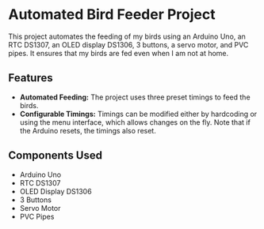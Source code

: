 # Automated Bird Feeder Project

This project automates the feeding of my birds using an Arduino Uno, an RTC DS1307, an OLED display DS1306, 3 buttons, a servo motor, and PVC pipes. It ensures that my birds are fed even when I am not at home.

## Features

- **Automated Feeding:** The project uses three preset timings to feed the birds.
- **Configurable Timings:** Timings can be modified either by hardcoding or using the menu interface, which allows changes on the fly. Note that if the Arduino resets, the timings also reset.

## Components Used

- Arduino Uno
- RTC DS1307
- OLED Display DS1306
- 3 Buttons
- Servo Motor
- PVC Pipes

